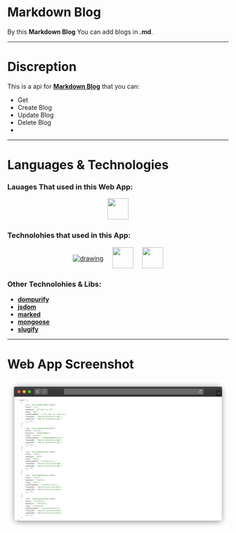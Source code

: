 # Markdown Blog

By this **Markdown Blog** You can add blogs in **.md**.

-----

# Discreption
This is a api for [**Markdown Blog**](https://markdown-blog-backend.herokuapp.com/api/articles) that you can:
  - Get
  - Create Blog
  - Update Blog
  - Delete Blog
  - 
-----

# Languages & Technologies
### Lauages That used in this Web App:

<div style="display: flex; justify-content: center; align-items: center; gap: 20px;">
  <a href="https://www.javascript.com/"><img src="https://img.icons8.com/color/48/000000/javascript--v2.png" width="48" height="48"/></a>
</div>

### Technolohies that used in this App:

<div style="display: flex; justify-content: center; align-items: center; gap: 20px;">
  <a href="https://www.mongodb.com/"><img src="https://static-00.iconduck.com/assets.00/mongodb-original-wordmark-icon-505x512-q86sq243.png" alt="drawing" width="48" height="48"/></a>
  <a href="https://nodejs.dev/"><img src="https://cdn-icons-png.flaticon.com/512/5968/5968322.png" width="48" height="48"/></a>
  <a href="https://www.expressjs.com/"><img src="https://static-00.iconduck.com/assets.00/express-original-icon-512x298-28hzbsin.png" width="48" height="48"/></a>
</div>

### Other Technolohies & Libs:
  - [**dompurify**](https://www.npmjs.com/package/dompurify)
  - [**jsdom**](https://www.npmjs.com/package/jsdom)
  - [**marked**](https://www.npmjs.com/package/marked)
  - [**mongoose**](https://www.npmjs.com/package/mongoose)
  - [**slugify**](https://www.npmjs.com/package/slugify)

-----

# Web App Screenshot
![Weather App Image](https://github.com/ahmedmohmd/markdown-blog-backend/blob/main/app-screenshot.png?raw=true)

